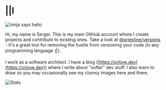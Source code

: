 # ||l

![ninja says hello](https://raw.githubusercontent.com/priestine/priestine/master/ninja-says-hi.jpg)

Hi, my name is Sergei. This is my main GitHub account where I create projects and contribute to existing ones. Take a look at [@priestine/versions](https://github.com/priestine/versions) - it's a great tool for removing the hustle from versioning your code (in any programming language ☝️).

I work as a software architect. I have a blog ([https://orlove.dev](https://orlove.dev)) where I write about "softer" dev stuff. I also learn to draw so you may occasionally see my clumsy images here and there.

![Stats](https://github-readme-stats.vercel.app/api?username=orlovedev&theme=vue&show_icons=true&hide_border=true&include_all_commits=true)
